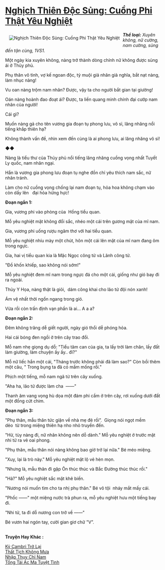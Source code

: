 <a href="https://utruyen.com/nghich-thien-doc-sung-cuong-phi-that-yeu-nghiet/10444/" title="Nghịch Thiên Độc Sủng: Cuồng Phi Thật Yêu Nghiệt"><h1>Nghịch Thiên Độc Sủng: Cuồng Phi Thật Yêu Nghiệt</h1></a><div style="display:table"><img align="right" style="float: left; padding: 10px;" src="https://utruyen.com/images/story/200x260/nghich-thien-doc-sung-cuong-phi-that-yeu-nghiet.jpg" alt="Nghịch Thiên Độc Sủng: Cuồng Phi Thật Yêu Nghiệt"><i><b>Thể loại:</b> Xuyên không, nữ cường, nam cường, sủng đến tận cùng, 1VS1.<p></p></i><p></p>Một ngày kia xuyên không, nàng trở thành dòng chính nữ không được sủng ái ở Thủy phủ.<p></p>Phụ thân vô tình, vợ kế ngoan độc, tỷ muội giả nhân giả nghĩa, bắt nạt nàng, làm nhục nàng!<p></p>Vu oan nàng trộm nam nhân? Được, vậy ta cho người bắt gian tại giường!<p></p>Oán nàng hoành đao đoạt ái? Được, ta liền quang minh chính đại cướp nam nhân của người!<p></p>Cái gì?<p></p>Muốn nàng gả cho tên vương gia đoạn tụ phong lưu, vô sỉ, lăng nhăng nổi tiếng khắp thiên hạ?<p></p>Không thành vấn đề, nhìn xem đến cùng là ai phong lưu, ai lăng nhăng vô sỉ!<p></p>◆◆<p></p>Nàng là tiểu thư của Thủy phủ nổi tiếng lăng nhăng cuồng vọng nhất Tuyết Ly quốc, nam nhân ngại.<p></p>Hắn là vương gia phong lưu đoạn tụ nghe đồn chỉ yêu thích nam sắc, nữ nhân tránh.<p></p>Làm cho nữ cuồng vọng chống lại nam đoạn tụ, hỏa hoa không chạm vào còn dấy lên   đại hỏa hừng hực!<p></p><b>Đoạn ngắn 1:</b><p></p>Gia, vương phi vào phòng của  Hồng tiểu quan.<p></p>Mỗ yêu nghiệt mặt không đổi sắc, nhéo một cái trên gương mặt của mĩ nam.<p></p>Gia, vương phi uống rượu ngâm thơ với hai tiểu quan.<p></p>Mỗ yêu nghiệt nhíu mày một chút, hôn một cái lên mặt của mĩ nam đang ôm trong ngực.<p></p>Gia, hai vị tiểu quan kia là Mặc Ngọc công tử và Lãnh công tử.<p></p>"Đồ khốn khiếp, sao không nói sớm!"<p></p>Mỗ yêu nghiệt đem mĩ nam trong ngực đá cho một cái, giống như gió bay đi ra ngoài.<p></p>Thủy Y Họa, nàng thật là giỏi,  dám công khai cho lão tử đội nón xanh!<p></p>Ám vệ nhất thời ngổn ngang trong gió.<p></p>Vừa rồi còn trấn định vạn phần là ai... A a a?<p></p><b>Đoạn ngắn 2:</b><p></p>Đêm không trăng dễ giết người, ngày gió thổi dễ phóng hỏa.<p></p>Hai cái bóng đen ngồi ở trên cây trao đổi.<p></p>Mỗ nam nhẹ giọng dụ dỗ: "Tiểu tâm can của gia, ta lấy trời làm chăn, lấy đất làm giường, làm chuyện ấy ấy.. đi?"<p></p>Mỗ nữ liếc hắn một cái, "Tháng trước không phải đã làm sao?" Còn bồi thêm một câu, " Trong bụng ta đã có mầm mống rồi."<p></p>Phịch một tiếng, mỗ nam ngã từ trên cây xuống.<p></p>"Aha ha, lão tử được làm cha  ——"<p></p>Thanh âm vang vọng hù dọa một đám phi cầm ở trên cây, rơi xuống dưới đất một đống cứt chim.<p></p><b>Đoạn ngắn 3:</b><p></p>"Phụ thân, mẫu thân tức giận về nhà mẹ đẻ rồi”.  Giọng nói ngọt mềm dẻo  từ trong miệng thiên hạ nho nhỏ truyền đến.<p></p>"Hừ, tùy nàng đi, nữ nhân không nên dỗ dành." Mỗ yêu nghiệt ở trước mặt nhi tử ra vẻ oai phong.<p></p>"Phụ thân, mẫu thân nói nàng không bao giờ trở lại nữa." Bé méo miệng.<p></p>"Xuy, lại là trò này." Mỗ yêu nghiệt mặt lộ vẻ hèn mọn.<p></p>"Nhưng là, mẫu thân đi gặp Ôn thúc thúc và Bắc Đường thúc thúc rồi."<p></p>"Hả?" Mỗ yêu nghiệt sắc mặt khẽ biến.<p></p>"Nương nói muốn tìm cho ta nhị phụ thân." Bé vô tội  nháy mắt mấy cái.<p></p>"Phốc ——" một miệng nước trà phun ra, mỗ yêu nghiệt hưu một tiếng bay đi.<p></p>"Nhi tử, ta đi dỗ nương con trở về ——"<p></p>Bé vươn hai ngón tay, cười gian giơ chữ "V”.</div><p><br><b>Truyện Hay Khác :</b></p><a href="https://utruyen.com/ky-cambri-tro-lai/10706/" alt="Kỷ Cambri Trở Lại">Kỷ Cambri Trở Lại</a><br/><a href="https://github.com/quanluxury/truyenhot/tree/master/truyenhay/2763/" alt="Thất Tịch Không Mưa">Thất Tịch Không Mưa</a><br/><a href="https://dammyh.wordpress.com/2019/11/07/nhap-thuy-chi-nam/" alt="Nhập Thụy Chỉ Nam">Nhập Thụy Chỉ Nam</a><br/><a href="https://github.com/quanluxury/ngontinhhot/tree/master/truyenhay/19533/" alt="Tổng Tài Ác Ma Tuyệt Tình">Tổng Tài Ác Ma Tuyệt Tình</a><br/>